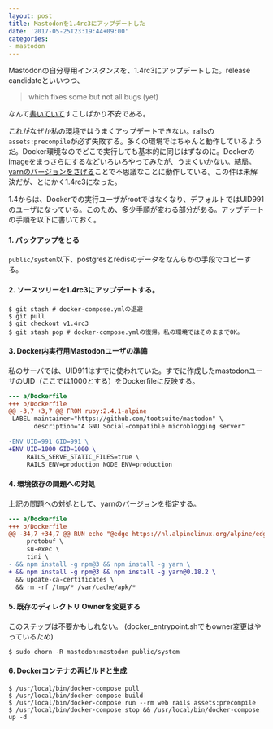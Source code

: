 ```yaml
---
layout: post
title: Mastodonを1.4rc3にアップデートした
date: '2017-05-25T23:19:44+09:00'
categories:
- mastodon
---
```


Mastodonの自分専用インスタンスを、1.4rc3にアップデートした。release candidateといいつつ、

>  which fixes some but not all bugs (yet)

なんて[書いていて](https://mastodon.social/users/Gargron/updates/2452607)すこしばかり不安である。

これがなぜか私の環境ではうまくアップデートできない。railsの`assets:precompile`が必ず失敗する。多くの環境ではちゃんと動作しているようだ。Docker環境なのでどこで実行しても基本的に同じはずなのに。Dockerのimageをまっさらにするなどいろいろやってみたが、うまくいかない。結局。[yarnのバージョンをさげる](https://github.com/tootsuite/mastodon/issues/3251#issuecomment-303361503)ことで不思議なことに動作している。この件は未解決だが、とにかく1.4rc3になった。

1.4からは、Dockerでの実行ユーザがrootではなくなり、デフォルトではUID991のユーザになっている。このため、多少手順が変わる部分がある。アップデートの手順を以下に書いておく。

#### 1. バックアップをとる

`public/system`以下、postgresとredisのデータをなんらかの手段でコピーする。

#### 2. ソースツリーを1.4rc3にアップデートする。

```
$ git stash # docker-compose.ymlの退避
$ git pull
$ git checkout v1.4rc3
$ git stash pop # docker-compose.ymlの復帰。私の環境ではそのままでOK。
```

#### 3. Docker内実行用Mastodonユーザの準備

私のサーバでは、UID911はすでに使われていた。すでに作成したmastodonユーザのUID（ここでは1000とする）をDockerfileに反映する。

```diff
--- a/Dockerfile
+++ b/Dockerfile
@@ -3,7 +3,7 @@ FROM ruby:2.4.1-alpine
 LABEL maintainer="https://github.com/tootsuite/mastodon" \
       description="A GNU Social-compatible microblogging server"
 
-ENV UID=991 GID=991 \
+ENV UID=1000 GID=1000 \
     RAILS_SERVE_STATIC_FILES=true \
     RAILS_ENV=production NODE_ENV=production
```

#### 4. 環境依存の問題への対処

[上記の問題](https://github.com/tootsuite/mastodon/issues/3251)への対処として、yarnのバージョンを指定する。

```diff
--- a/Dockerfile
+++ b/Dockerfile
@@ -34,7 +34,7 @@ RUN echo "@edge https://nl.alpinelinux.org/alpine/edge/main" >> /etc/apk/reposit
     protobuf \
     su-exec \
     tini \
- && npm install -g npm@3 && npm install -g yarn \
+ && npm install -g npm@3 && npm install -g yarn@0.18.2 \
  && update-ca-certificates \
  && rm -rf /tmp/* /var/cache/apk/*
```

#### 5. 既存のディレクトリ Ownerを変更する

このステップは不要かもしれない。
(docker_entrypoint.shでもowner変更はやっているため)

```
$ sudo chorn -R mastodon:mastodon public/system
```

#### 6. Dockerコンテナの再ビルドと生成

```
$ /usr/local/bin/docker-compose pull
$ /usr/local/bin/docker-compose build
$ /usr/local/bin/docker-compose run --rm web rails assets:precompile
$ /usr/local/bin/docker-compose stop && /usr/local/bin/docker-compose up -d
```


